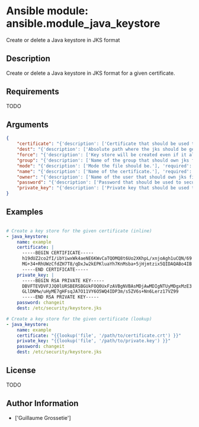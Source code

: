 # Ansible module: ansible.module_java_keystore


Create or delete a Java keystore in JKS format

## Description

Create or delete a Java keystore in JKS format for a given certificate.

## Requirements

TODO

## Arguments

``` json
{
    "certificate": "{'description': ['Certificate that should be used to create the key store.'], 'required': False}",
    "dest": "{'description': ['Absolute path where the jks should be generated.'], 'required': True}",
    "force": "{'description': ['Key store will be created even if it already exists.'], 'required': False, 'type': 'bool', 'default': False}",
    "group": "{'description': ['Name of the group that should own jks file.'], 'required': False}",
    "mode": "{'description': ['Mode the file should be.'], 'required': False}",
    "name": "{'description': ['Name of the certificate.'], 'required': True}",
    "owner": "{'description': ['Name of the user that should own jks file.'], 'required': False}",
    "password": "{'description': ['Password that should be used to secure the key store.'], 'required': False}",
    "private_key": "{'description': ['Private key that should be used to create the key store.'], 'required': False}",
}
```

## Examples


``` yaml

# Create a key store for the given certificate (inline)
- java_keystore:
    name: example
    certificate: |
      -----BEGIN CERTIFICATE-----
      h19dUZ2co2fI/ibYiwxWk4aeNE6KWvCaTQOMQ8t6Uo2XKhpL/xnjoAgh1uCQN/69
      MG+34+RhUWzCfdZH7T8/qDxJw2kEPKluaYh7KnMsba+5jHjmtzix5QIDAQABo4IB
      -----END CERTIFICATE-----
    private_key: |
      -----BEGIN RSA PRIVATE KEY-----
      DBVFTEVDVFJJQ0lURSBERSBGUkFOQ0UxFzAVBgNVBAsMDjAwMDIgNTUyMDgxMzE3
      GLlDNMw/uHyME7gHFsqJA7O11VY6O5WQ4IDP3m/s5ZV6s+Nn6Lerz17VZ99
      -----END RSA PRIVATE KEY-----
    password: changeit
    dest: /etc/security/keystore.jks

# Create a key store for the given certificate (lookup)
- java_keystore:
    name: example
    certificate: "{{lookup('file', '/path/to/certificate.crt') }}"
    private_key: "{{lookup('file', '/path/to/private.key') }}"
    password: changeit
    dest: /etc/security/keystore.jks

```

## License

TODO

## Author Information
  - ['Guillaume Grossetie']
